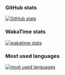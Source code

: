 ### GitHub stats

<div>
  <a href="https://github.com/GeisonJr">
    <img
      alt="GitHub stats"
      title="GitHub stats"
      loading="lazy"
      src="https://github-readme-stats.vercel.app/api?username=GeisonJr&locale=en&theme=transparent&hide_title=true&text_bold=true&show_icons=true&include_all_commits=true&count_private=true&show=reviews,discussions_started,discussions_answered,prs_merged,prs_merged_percentage"
    />
  </a>
</div>

### WakaTime stats

<div>
  <a href="https://github.com/GeisonJr">
    <img
      alt="wakatime stats"
      title="WakaTime stats"
      loading="lazy"
      src="https://github-readme-stats.vercel.app/api/wakatime?username=GeisonJr&locale=en&theme=transparent&hide_title=true&layout=compact&langs_count=20&display_format=percent"
    />
  </a>
</div>

### Most used languages

<div>
  <a href="https://github.com/GeisonJr">
    <img
      alt="most used languages"
      title="Most used languages"
      loading="lazy"
      src="https://github-readme-stats.vercel.app/api/top-langs/?username=GeisonJr&locale=en&theme=transparent&hide_title=true&layout=compact&langs_count=20&size_weight=0.5&count_weight=0.5"
    />
  </a>
</div>
